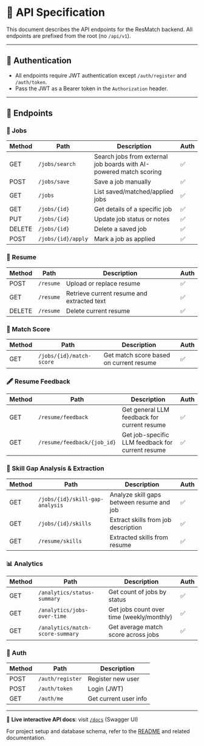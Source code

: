 # 📁 API Specification

This document describes the API endpoints for the ResMatch backend. All endpoints are prefixed from the root (no `/api/v1`).

---

## 🔐 Authentication

- All endpoints require JWT authentication except `/auth/register` and `/auth/token`.
- Pass the JWT as a Bearer token in the `Authorization` header.

---

## 📝 Endpoints

### 💼 Jobs

| Method | Path               | Description                                                        | Auth |
| ------ | ------------------ | ------------------------------------------------------------------ | ---- |
| GET    | `/jobs/search`     | Search jobs from external job boards with AI-powered match scoring | ✅   |
| POST   | `/jobs/save`       | Save a job manually                                                | ✅   |
| GET    | `/jobs`            | List saved/matched/applied jobs                                    | ✅   |
| GET    | `/jobs/{id}`       | Get details of a specific job                                      | ✅   |
| PUT    | `/jobs/{id}`       | Update job status or notes                                         | ✅   |
| DELETE | `/jobs/{id}`       | Delete a saved job                                                 | ✅   |
| POST   | `/jobs/{id}/apply` | Mark a job as applied                                              | ✅   |

### 📄 Resume

| Method | Path      | Description                                | Auth |
| ------ | --------- | ------------------------------------------ | ---- |
| POST   | `/resume` | Upload or replace resume                   | ✅   |
| GET    | `/resume` | Retrieve current resume and extracted text | ✅   |
| DELETE | `/resume` | Delete current resume                      | ✅   |

### 🔎 Match Score

| Method | Path                     | Description                             | Auth |
| ------ | ------------------------ | --------------------------------------- | ---- |
| GET    | `/jobs/{id}/match-score` | Get match score based on current resume | ✅   |

### 🖋️ Resume Feedback

| Method | Path                        | Description                                      | Auth |
| ------ | --------------------------- | ------------------------------------------------ | ---- |
| GET    | `/resume/feedback`          | Get general LLM feedback for current resume      | ✅   |
| GET    | `/resume/feedback/{job_id}` | Get job-specific LLM feedback for current resume | ✅   |

### 📔 Skill Gap Analysis & Extraction

| Method | Path                            | Description                               | Auth |
| ------ | ------------------------------- | ----------------------------------------- | ---- |
| GET    | `/jobs/{id}/skill-gap-analysis` | Analyze skill gaps between resume and job | ✅   |
| GET    | `/jobs/{id}/skills`             | Extract skills from job description       | ✅   |
| GET    | `/resume/skills`                | Extracted skills from resume              | ✅   |

### 📊 Analytics

| Method | Path                             | Description                               | Auth |
| ------ | -------------------------------- | ----------------------------------------- | ---- |
| GET    | `/analytics/status-summary`      | Get count of jobs by status               | ✅   |
| GET    | `/analytics/jobs-over-time`      | Get jobs count over time (weekly/monthly) | ✅   |
| GET    | `/analytics/match-score-summary` | Get average match score across jobs       | ✅   |

### 🔑 Auth

| Method | Path             | Description           |
| ------ | ---------------- | --------------------- |
| POST   | `/auth/register` | Register new user     |
| POST   | `/auth/token`    | Login (JWT)           |
| GET    | `/auth/me`       | Get current user info |

---

🔗 **Live interactive API docs**: visit [`/docs`](https://res-match-api.onrender.com/docs) (Swagger UI)

For project setup and database schema, refer to the [README](../README.md) and related documentation.
